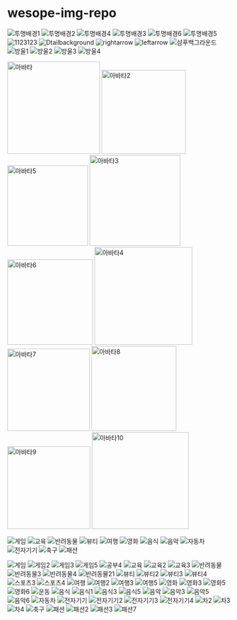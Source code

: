 # wesope-img-repo
![투명배경1](https://user-images.githubusercontent.com/97911154/161189777-e56070fe-2f04-4090-bcd6-9348e652e1e6.png)
![투명배경2](https://user-images.githubusercontent.com/97911154/161189782-8ff852ca-00d1-4101-b646-168daf784170.png)
![투명배경4](https://user-images.githubusercontent.com/97911154/161189784-7c25c0c2-e727-4f62-bd96-63bb20ce7505.png)
![투명배경3](https://user-images.githubusercontent.com/97911154/161189791-47b0e9d7-59d3-4079-88b7-9eee5bbd1d7b.png)
![투명배경6](https://user-images.githubusercontent.com/97911154/161189793-5e842f08-9cfa-4862-9c5a-fef119c0da57.png)
![투명배경5](https://user-images.githubusercontent.com/97911154/161189795-4f77761a-72c1-4ec3-9d47-a37635189dd1.png)
![1123123](https://user-images.githubusercontent.com/97911154/161189825-d9ebfb21-d417-48ba-a995-ccdee564525b.jpg)
![Dtailbackground](https://user-images.githubusercontent.com/97911154/161189831-bcdd0a6a-96cc-4288-87e3-280b42147bf6.jpeg)
![rightarrow](https://user-images.githubusercontent.com/97911154/161189839-71a157ca-c07a-463b-95a2-05af765499f4.png)
![leftarrow](https://user-images.githubusercontent.com/97911154/161189841-6ec8928e-5d8a-403f-8f93-b2b6db6940de.png)
![샴푸백그라운드](https://user-images.githubusercontent.com/97911154/161190990-7224b978-95b9-4601-b153-fa066c133774.jpg)
![방울1](https://user-images.githubusercontent.com/97911154/161382539-13d1b452-e094-43b1-b207-67c3fd74e731.png)
![방울2](https://user-images.githubusercontent.com/97911154/161382543-ca0aa659-7c8c-4f15-87f0-3884b4b9b070.png)
![방울3](https://user-images.githubusercontent.com/97911154/161382544-1cf3e796-3faa-4bcb-a28f-8b18a53b0c22.png)
![방울4](https://user-images.githubusercontent.com/97911154/161382546-2f20cfc5-ba34-47cb-aac1-c05f8eb233b8.png)

<img width="209" alt="아바타" src="https://user-images.githubusercontent.com/97911154/168037753-abb55ed8-6066-41cc-8762-0bdbb5ff3104.png">
<img width="190" alt="아바타2" src="https://user-images.githubusercontent.com/97911154/168037770-4c00c0d5-3243-49c4-8e19-552d55491386.png">
<img width="182" alt="아바타5" src="https://user-images.githubusercontent.com/97911154/168037777-fba1ef62-95c3-4b68-86eb-ae12641a506a.png">
<img width="205" alt="아바타3" src="https://user-images.githubusercontent.com/97911154/168037778-3a99a2b1-63b6-4f93-aaa6-84d4a4ac27d3.png">
<img width="193" alt="아바타6" src="https://user-images.githubusercontent.com/97911154/168037784-7a2e5af9-64d2-43f2-92ef-277272d949cc.png">
<img width="221" alt="아바타4" src="https://user-images.githubusercontent.com/97911154/168037791-39bc6efc-8b29-4711-a537-ee1afb9d5340.png">
<img width="186" alt="아바타7" src="https://user-images.githubusercontent.com/97911154/168037798-d543fa99-45dd-4293-b0ce-e551db427729.png">
<img width="192" alt="아바타8" src="https://user-images.githubusercontent.com/97911154/168037803-1ed65b73-3a89-40fa-a3c3-3bb16680fc87.png">
<img width="187" alt="아바타9" src="https://user-images.githubusercontent.com/97911154/168037808-154e7315-641b-4e37-aa66-a4d8fc475c02.png">
<img width="219" alt="아바타10" src="https://user-images.githubusercontent.com/97911154/168037810-86e67102-e0f2-48a1-8557-599e80a3062e.png">

![게임](https://user-images.githubusercontent.com/97911154/168542230-612de9c3-1325-4ba6-a237-9aa749d0535a.jpg)
![교육](https://user-images.githubusercontent.com/97911154/168542236-1c615e75-99da-4c0b-a66c-74b23ef45a0a.jpg)
![반려동물](https://user-images.githubusercontent.com/97911154/168542241-a9a3b126-2a80-466f-a283-3d2a6def3452.jpg)
![뷰티](https://user-images.githubusercontent.com/97911154/168542242-e79538f7-1e80-45b7-9da5-a93c77900abe.jpg)
![여행](https://user-images.githubusercontent.com/97911154/168542249-681b3443-cbef-40a3-a7a5-902284316ec8.jpg)
![영화](https://user-images.githubusercontent.com/97911154/168542254-9613f659-fc3b-4ffd-ace8-c8e52a38e190.jpg)
![음식](https://user-images.githubusercontent.com/97911154/168542259-e52938cd-df14-40f3-a707-138fcaf941c9.jpg)
![음악](https://user-images.githubusercontent.com/97911154/168542267-9aac9507-06ff-4ae6-b1d2-e202b07db4ad.jpg)
![자동차](https://user-images.githubusercontent.com/97911154/168542273-54b3cb7b-8817-41ca-b43a-06a672c23288.jpg)
![전자기기](https://user-images.githubusercontent.com/97911154/168542276-0edd376c-6915-42cb-8a42-281d58bfe558.jpg)
![축구](https://user-images.githubusercontent.com/97911154/168542278-a701e6e4-93ee-4869-81c1-d173267d94db.jpg)
![패션](https://user-images.githubusercontent.com/97911154/168542283-ec8e2784-dbbb-4099-90f1-c66a40e89734.jpg)

![게임](https://user-images.githubusercontent.com/97911154/168548197-05e1e4a2-9153-486c-81a0-9b2cbb9b640e.jpg)
![게임2](https://user-images.githubusercontent.com/97911154/168548205-21bc8f45-7d8f-48b8-93f8-84843e807079.jpg)
![게임3](https://user-images.githubusercontent.com/97911154/168548209-f807b342-0065-40f2-8300-d5d693b9924d.jpg)
![게임5](https://user-images.githubusercontent.com/97911154/168548212-0b012ef1-3895-4a6f-a4c0-32812d574bde.jpg)
![공부4](https://user-images.githubusercontent.com/97911154/168548214-fe4f9401-408a-4fc7-99fa-efc91d62d16b.jpg)
![교육](https://user-images.githubusercontent.com/97911154/168548216-68146e3c-58b0-4728-9f98-32a5b2915b41.jpg)
![교육2](https://user-images.githubusercontent.com/97911154/168548219-049a4236-2f18-40f7-a87a-9218441424da.jpg)
![교육3](https://user-images.githubusercontent.com/97911154/168548221-c33d2270-a5a6-45b5-af5f-f35c5f2c16b0.jpg)
![반려동물](https://user-images.githubusercontent.com/97911154/168548223-2a0df4bc-9d08-4bec-845c-0e107340582e.jpg)
![반려동물3](https://user-images.githubusercontent.com/97911154/168548229-29b7758b-6f4b-45cd-9cc7-625b5b0d37b3.jpg)
![반려동물4](https://user-images.githubusercontent.com/97911154/168548230-bfbe06da-c381-40a0-a949-5c2cde5a8bed.jpg)
![반려동물21](https://user-images.githubusercontent.com/97911154/168548232-a406d2f1-f770-461d-aef4-a38c3298c88b.jpg)
![뷰티](https://user-images.githubusercontent.com/97911154/168548233-dd7ebcc9-816c-4737-ad47-27082b1ea787.jpg)
![뷰티2](https://user-images.githubusercontent.com/97911154/168548237-9a644346-8be6-48ff-8746-0778e7f90ea0.jpg)
![뷰티3](https://user-images.githubusercontent.com/97911154/168548240-d920cd9f-edce-4bc4-90ec-b203ac54e777.jpg)
![뷰티4](https://user-images.githubusercontent.com/97911154/168548242-772358a9-149c-4c54-8a53-e63e9b5d7410.jpg)
![스포츠3](https://user-images.githubusercontent.com/97911154/168548243-218b4a80-361f-436e-9b2b-a38992849aed.jpg)
![스포츠4](https://user-images.githubusercontent.com/97911154/168548245-b6425326-1659-4c70-b5ad-4a768faeb403.jpg)
![여행](https://user-images.githubusercontent.com/97911154/168548247-3273a9d9-2ff2-42c9-a21d-0e6572215668.jpg)
![여행2](https://user-images.githubusercontent.com/97911154/168548250-ff1ef438-6615-4099-ba22-2531db318d75.jpg)
![여행3](https://user-images.githubusercontent.com/97911154/168548254-0288498e-4dd3-4f07-83c2-dcdcc6cdaa84.jpg)
![여행5](https://user-images.githubusercontent.com/97911154/168548257-162ff682-3cd1-4973-b94f-1b0e7aa4871c.jpg)
![영화](https://user-images.githubusercontent.com/97911154/168548258-3eb72bff-99a0-4774-8e90-5e5e83825124.jpg)
![영화3](https://user-images.githubusercontent.com/97911154/168548260-ee910bb0-b48c-4eff-a708-345795df5d6e.jpg)
![영화5](https://user-images.githubusercontent.com/97911154/168548262-5de31e1c-017c-486a-a8de-b4c6474870dc.jpg)
![영화6](https://user-images.githubusercontent.com/97911154/168548266-f10aca97-16b8-443c-b53c-5c92425031ad.jpg)
![운동](https://user-images.githubusercontent.com/97911154/168548271-7a7511b9-508a-4ac5-97ed-5fb4446ffbde.jpg)
![음식](https://user-images.githubusercontent.com/97911154/168548274-0fd5937d-a40f-42fa-b3f9-90374d34fb8a.jpg)
![음식1](https://user-images.githubusercontent.com/97911154/168548278-cae0e889-04d7-499b-a37b-dadb184a551f.jpg)
![음식3](https://user-images.githubusercontent.com/97911154/168548279-4cac4162-bb9e-4043-90a2-a38396bdb542.jpg)
![음식5](https://user-images.githubusercontent.com/97911154/168548280-f68aad25-06b4-4407-a19f-73f5aaa5d298.jpg)
![음악](https://user-images.githubusercontent.com/97911154/168548286-465ff959-beb1-45fc-a55a-941cb10809a8.jpg)
![음악3](https://user-images.githubusercontent.com/97911154/168548288-14e1f358-fa62-49a6-8dce-277677464ac4.jpg)
![음악5](https://user-images.githubusercontent.com/97911154/168548292-3b53ab25-b1fe-47dd-a7ed-65caaebe351c.jpg)
![음악6](https://user-images.githubusercontent.com/97911154/168548296-d3e7e57b-fe16-463d-8e21-b9cf5a7e08ea.jpg)
![자동차](https://user-images.githubusercontent.com/97911154/168548302-97bed259-2d31-458a-8bf3-83fb5baeec39.jpg)
![전자기기](https://user-images.githubusercontent.com/97911154/168548304-4a1afaff-5de8-46e2-b26e-ad217ccd78a1.jpg)
![전자기기2](https://user-images.githubusercontent.com/97911154/168548308-e67b8cba-2608-43ba-b3d2-288c7ec841ab.jpg)
![전자기기3](https://user-images.githubusercontent.com/97911154/168548311-9a25d743-ecd3-423f-aa63-0805c69f7d27.jpg)
![전자기기4](https://user-images.githubusercontent.com/97911154/168548317-2d141af7-42f1-476c-af76-666bef91a583.jpg)
![차2](https://user-images.githubusercontent.com/97911154/168548318-6677e2fe-99b6-441c-8371-6eb2a6695fa3.jpg)
![차3](https://user-images.githubusercontent.com/97911154/168548321-f440c0e9-c448-4b29-83de-d1c4f9f68dc0.jpg)
![차4](https://user-images.githubusercontent.com/97911154/168548323-f07abd5f-ab47-4fb2-84a0-ef12bcd13d86.jpg)
![축구](https://user-images.githubusercontent.com/97911154/168548325-61b87018-cb19-4941-97c7-eecc17edc964.jpg)
![패션](https://user-images.githubusercontent.com/97911154/168548328-7f0fe464-5468-48c3-ac83-280d01db60d6.jpg)
![패션2](https://user-images.githubusercontent.com/97911154/168548333-e4b82e4c-5f5a-445f-bee5-30c10a3bdb7a.jpg)
![패션3](https://user-images.githubusercontent.com/97911154/168548334-0ea21f6f-756a-4dab-8fb1-44ff1547ce43.jpg)
![패션7](https://user-images.githubusercontent.com/97911154/168548337-de76c775-269b-4586-9da7-a388e44126e0.jpg)



